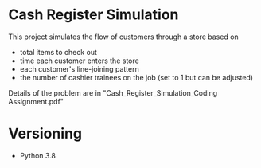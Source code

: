# Cash Register Simulation

This project simulates the flow of customers through a store based on

- total items to check out
- time each customer enters the store
- each customer's line-joining pattern
- the number of cashier trainees on the job (set to 1 but can be adjusted)

Details of the problem are in "Cash_Register_Simulation_Coding Assignment.pdf"

# Versioning 

- Python 3.8

